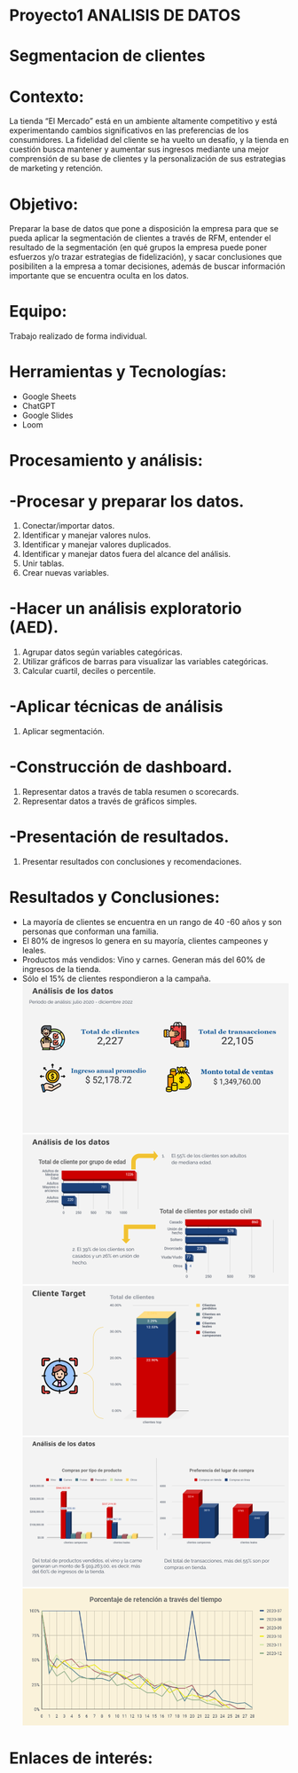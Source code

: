 # Proyecto1 ANALISIS DE DATOS
# Segmentacion de clientes
# Contexto: 
La tienda “El Mercado” está en un ambiente altamente competitivo y está experimentando cambios significativos en las preferencias de los consumidores. La fidelidad del cliente se ha vuelto un desafío, y la tienda en cuestión busca mantener y aumentar sus ingresos mediante una mejor comprensión de su base de clientes y la personalización de sus estrategias de marketing y retención.

# Objetivo:
Preparar la base de datos que pone a disposición la empresa para que se pueda aplicar la segmentación de clientes a través de RFM, entender el resultado de la segmentación (en qué grupos la empresa puede poner esfuerzos y/o trazar estrategias de fidelización), y sacar conclusiones que posibiliten a la empresa a tomar decisiones, además de buscar información importante que se encuentra oculta en los datos.

# Equipo:
Trabajo realizado de forma individual.

# Herramientas y Tecnologías:
* Google Sheets
* ChatGPT 
* Google Slides 
* Loom

# Procesamiento y análisis:
# -Procesar y preparar los datos.
1. Conectar/importar datos.
2. Identificar y manejar valores nulos.
3. Identificar y manejar valores duplicados.
4. Identificar y manejar datos fuera del alcance del análisis.
5. Unir tablas.
6. Crear nuevas variables.
# -Hacer un análisis exploratorio (AED).
1. Agrupar datos según variables categóricas.
2. Utilizar gráficos de barras para visualizar las variables categóricas. 
3. Calcular cuartil, deciles o percentile.
# -Aplicar técnicas de análisis
1. Aplicar segmentación.
# -Construcción de dashboard.
1. Representar datos a través de tabla resumen o scorecards.
2. Representar datos a través de gráficos simples.
# -Presentación de resultados.
1. Presentar resultados con conclusiones y recomendaciones.

# Resultados y Conclusiones:
* La mayoría de clientes se encuentra en un rango de 40 -60 años y son personas que conforman una familia.
* El 80% de ingresos lo genera en su mayoría, clientes campeones y leales. 
* Productos más vendidos: Vino y carnes. Generan más del 60% de ingresos de la tienda. 
* Sólo el 15% de clientes respondieron a la campaña.
![alt text](Imagen1.png)
![alt text](Imagen2.png)
![alt text](Imagen3.png)
![alt text](Imagen4.png)
![alt text](Imagen5.png)
# Enlaces de interés:
